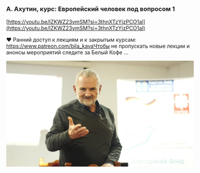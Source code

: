 
### А. Ахутин, курс: Европейский человек под вопросом 1



[https://youtu.be/lZKWZ23vmSM?si=3thnXTzYjzPCO1al](https://youtu.be/lZKWZ23vmSM?si=3thnXTzYjzPCO1al)


❤️ Ранний доступ к лекциям и к закрытым курсам: https://www.patreon.com/bila_kavaЧтобы не пропускать новые лекции и анонсы мероприятий следите за Белый Кофе ...


![1695180673_a-akhutin-kurs-evropeiskii-chelo_lZKWZ23vmSM.jpg](1695180673_a-akhutin-kurs-evropeiskii-chelo_lZKWZ23vmSM.jpg)
